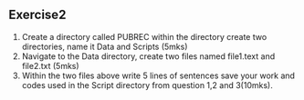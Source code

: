 ## Exercise2
1.	Create a directory called PUBREC within the directory create two directories, name it Data and Scripts (5mks)
2.	Navigate to the Data directory, create two files named file1.text and file2.txt (5mks)
3.	Within the two files above write 5 lines of sentences save your work and codes used in the Script directory from question 1,2 and 3(10mks).

